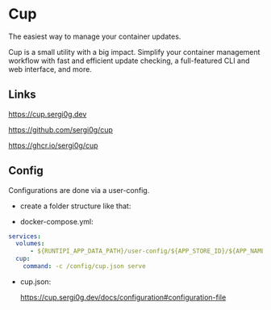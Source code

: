# Cup

The easiest way to manage your container updates.

Cup is a small utility with a big impact. Simplify your container management workflow with fast and efficient update checking, a full-featured CLI and web interface, and more.

## Links

<https://cup.sergi0g.dev>

<https://github.com/sergi0g/cup>

<https://ghcr.io/sergi0g/cup>

## Config

Configurations are done via a user-config.

- create a folder structure like that:


- docker-compose.yml:

```yml
services:
  volumes:
      - ${RUNTIPI_APP_DATA_PATH}/user-config/${APP_STORE_ID}/${APP_NAME}/cup.json:/config/cup.json
  cup:
    command: -c /config/cup.json serve
```

- cup.json:

  <https://cup.sergi0g.dev/docs/configuration#configuration-file>
